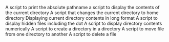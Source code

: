 A script to print the absolute pathname
a script to display the contents of the current directory
A script that changes the current directory to home directory
Displaying current directory contents in long format
A script to display hidden files including the dot
A script to display directory contents numerically
A script to create a directory in a directory
A script to move file from one directory to another
A script to delete a file

